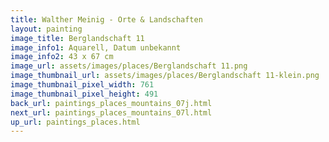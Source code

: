 ```yaml
---
title: Walther Meinig - Orte & Landschaften
layout: painting
image_title: Berglandschaft 11
image_info1: Aquarell, Datum unbekannt
image_info2: 43 x 67 cm
image_url: assets/images/places/Berglandschaft 11.png
image_thumbnail_url: assets/images/places/Berglandschaft 11-klein.png
image_thumbnail_pixel_width: 761
image_thumbnail_pixel_height: 491
back_url: paintings_places_mountains_07j.html
next_url: paintings_places_mountains_07l.html
up_url: paintings_places.html
---
```


